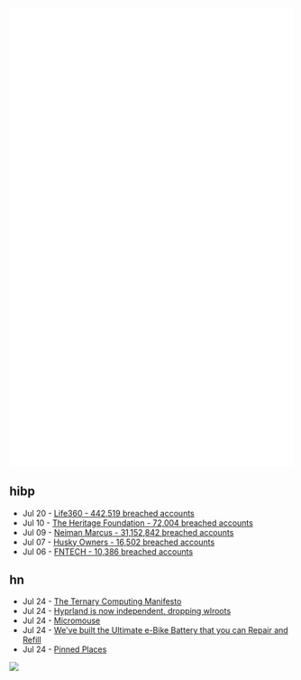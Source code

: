 ![Metrics](https://raw.githubusercontent.com/phixion/phixion/master/metrics.svg)

## hibp

<!--
for https://github.com/phixion/phixion/blob/main/.github/workflows/feeds.yml
-->
<!--START_SECTION:haveibeenpwnd-->
- Jul 20 - [Life360 - 442,519 breached accounts](https://haveibeenpwned.com/PwnedWebsites#Life360)
- Jul 10 - [The Heritage Foundation - 72,004 breached accounts](https://haveibeenpwned.com/PwnedWebsites#TheHeritageFoundation)
- Jul 09 - [Neiman Marcus - 31,152,842 breached accounts](https://haveibeenpwned.com/PwnedWebsites#NeimanMarcus)
- Jul 07 - [Husky Owners - 16,502 breached accounts](https://haveibeenpwned.com/PwnedWebsites#HuskyOwners)
- Jul 06 - [FNTECH - 10,386 breached accounts](https://haveibeenpwned.com/PwnedWebsites#RobloxDeveloperConference2024)
<!--END_SECTION:haveibeenpwnd-->

## hn

<!--
for https://github.com/phixion/phixion/blob/main/.github/workflows/feeds.yml
-->
<!--START_SECTION:hn-->
- Jul 24 - [The Ternary Computing Manifesto](https://homepage.divms.uiowa.edu/~jones/ternary/)
- Jul 24 - [Hyprland is now independent, dropping wlroots](https://hyprland.org/news/independentHyprland/)
- Jul 24 - [Micromouse](https://en.wikipedia.org/wiki/Micromouse)
- Jul 24 - [We've built the Ultimate e-Bike Battery that you can Repair and Refill](https://get.gouach.com/2)
- Jul 24 - [Pinned Places](https://without.boats/blog/pinned-places/)
<!--END_SECTION:hn-->

<!--
for https://yhype.me
-->
![](https://hit.yhype.me/github/profile?user_id=13013670)
